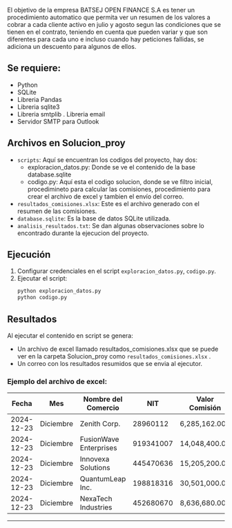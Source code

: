El objetivo de la empresa BATSEJ OPEN FINANCE S.A es tener un procedimiento automatico que permita ver un resumen de los valores a cobrar a cada cliente activo en julio y agosto segun las condiciones que se tienen en el contrato, teniendo en cuenta que pueden variar y que son diferentes para cada uno e incluso cuando hay peticiones fallidas, se adiciona un descuento para algunos de ellos. 

## Se requiere:
- Python
- SQLite
- Libreria Pandas
- Libreria sqlite3
- Libreria smtplib
. Libreria email
- Servidor SMTP para Outlook

## Archivos en Solucion_proy
- `scripts`: Aquí se encuentran los codigos del proyecto, hay dos:
    - exploracion_datos.py: Donde se ve el contenido de la base database.sqlite
    - codigo.py: Aquí esta el codigo solucion, donde se ve filtro inicial, procedimineto para calcular las comisiones, procedimiento para crear el archivo de excel y tambien el envío del correo.
- `resultados_comisiones.xlsx`: Este es el archivo generado con el resumen de las comisiones.
- `database.sqlite`: Es la base de datos SQLite utilizada.
- `analisis_resultados.txt`: Se dan algunas observaciones sobre lo encontrado durante la ejecucion del proyecto.

## Ejecución
1. Configurar credenciales en el script `exploracion_datos.py`, `codigo.py`.
2. Ejecutar el script:
   ```bash
   python exploracion_datos.py
   python codigo.py

## Resultados
Al ejecutar el contenido en script se genera:
- Un archivo de excel llamado resultados_comisiones.xlsx que se puede ver en la carpeta Solucion_proy como `resultados_comisiones.xlsx` .
- Un correo con los resultados resumidos que se envia al ejecutor.

### Ejemplo del archivo de excel:

| Fecha       | Mes       | Nombre del Comercio   | NIT       | Valor Comisión | Valor IVA   | Valor Total    | Correo                          |
|-------------|-----------|-----------------------|-----------|----------------|-------------|----------------|----------------------------------|
| 2024-12-23  | Diciembre | Zenith Corp.          | 28960112  | 6,285,162.00   | 1,194,180.78 | 7,479,342.78   | zenithcorp.@gemaily.net         |
| 2024-12-23  | Diciembre | FusionWave Enterprises| 919341007 | 14,048,400.00  | 2,669,196.00 | 16,717,596.00  | fusionwaveenterprises@microfitsof.com |
| 2024-12-23  | Diciembre | Innovexa Solutions    | 445470636 | 15,205,200.00  | 2,888,988.00 | 18,094,188.00  | innovexasolutions@microfitsof.com |
| 2024-12-23  | Diciembre | QuantumLeap Inc.      | 198818316 | 30,501,000.00  | 5,795,190.00 | 36,296,190.00  | quantumleapinc.@gemaily.net     |
| 2024-12-23  | Diciembre | NexaTech Industries   | 452680670 | 8,636,680.00   | 1,640,969.20 | 10,277,649.20  | nexatechindustries@gemaily.net  |

---


